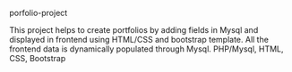porfolio-project

This project helps to create portfolios by adding fields in Mysql and displayed in frontend using HTML/CSS and bootstrap template. 
All the frontend data is dynamically populated through Mysql.
PHP/Mysql, HTML, CSS, Bootstrap
